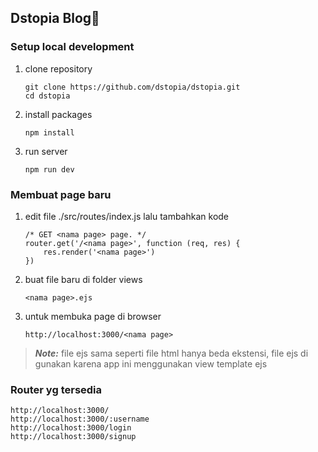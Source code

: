 ## Dstopia Blog👋
  

### Setup local development

1. clone repository

    ```
    git clone https://github.com/dstopia/dstopia.git
    cd dstopia
    ```

2. install packages

    ```
    npm install
    ```

3. run server
    ```
    npm run dev
    ```

### Membuat page baru

1. edit file ./src/routes/index.js lalu tambahkan kode
    ```
    /* GET <nama page> page. */
    router.get('/<nama page>', function (req, res) {
        res.render('<nama page>')
    })
    ```
2. buat file baru di folder views 
    ```
    <nama page>.ejs
    ```
3. untuk membuka page di browser
    ```
    http://localhost:3000/<nama page>
    ```
> **_Note:_** file ejs sama seperti file html hanya beda ekstensi, file ejs di gunakan karena app ini menggunakan view template ejs

### Router yg tersedia

```
http://localhost:3000/
http://localhost:3000/:username
http://localhost:3000/login
http://localhost:3000/signup
```